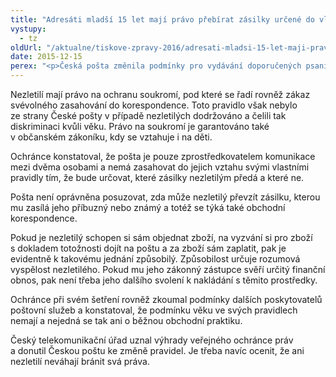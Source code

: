 ```yaml
---
title: "Adresáti mladší 15 let mají právo přebírat zásilky určené do vlastních rukou"
vystupy:
  - tz
oldUrl: "/aktualne/tiskove-zpravy-2016/adresati-mladsi-15-let-maji-pravo-prebirat-zasilky-urcene-do-vlastnich-rukou"
date: 2015-12-15
perex: "<p>Česká pošta změnila podmínky pro vydávání doporučených psaní a balíků. Nyní je nově mohou přebírat i nezletilí, kteří nedosáhli 15 let. Změnu pravidel inicioval svým podnětem k ombudsmanovi čtrnáctiletý stěžovatel. Český telekomunikační úřad následně uznal výhrady a argumentaci ombudsmana, a přiměl Českou poštu ke změně pravidel.</p>"
---
```


<!-- imported from the old website -->

<p>Nezletilí mají právo na ochranu soukromí, pod které se řadí rovněž zákaz svévolného zasahování do korespondence. Toto pravidlo však nebylo ze strany České pošty v případě nezletilých dodržováno a čelili tak diskriminaci kvůli věku. Právo na soukromí je garantováno také v občanském zákoníku, kdy se vztahuje i na děti.</p> <p>Ochránce konstatoval, že pošta je pouze zprostředkovatelem komunikace mezi dvěma osobami a nemá zasahovat do jejich vztahu svými vlastními pravidly tím, že bude určovat, které zásilky nezletilým předá a které ne.</p> <p>Pošta není oprávněna posuzovat, zda může nezletilý převzít zásilku, kterou mu zasílá jeho příbuzný nebo známý a totéž se týká také obchodní korespondence.  </p> <p>Pokud je nezletilý schopen si sám objednat zboží, na vyzvání si pro zboží s dokladem totožnosti dojít na poštu a za zboží sám zaplatit, pak je evidentně k takovému jednání způsobilý. Způsobilost určuje rozumová vyspělost nezletilého. Pokud mu jeho zákonný zástupce svěří určitý finanční obnos, pak není třeba jeho dalšího svolení k nakládání s těmito prostředky.</p> <p>Ochránce při svém šetření rovněž zkoumal podmínky dalších poskytovatelů poštovní služeb a konstatoval, že podmínku věku ve svých pravidlech nemají a nejedná se tak ani o běžnou obchodní praktiku.</p> <p>Český telekomunikační úřad uznal výhrady veřejného ochránce práv a donutil Českou poštu ke změně pravidel. Je třeba navíc ocenit, že ani nezletilí neváhají bránit svá práva. </p>
